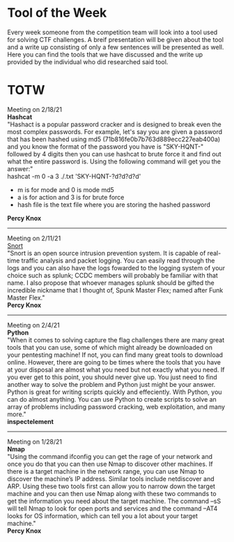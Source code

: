 # Tool of the Week
Every week someone from the competition team will look into a tool used for solving CTF challenges. A breif presentation will be given about the tool and a write up consisting of only a few sentences will be presented as well. Here you can find the tools that we have discussed and the write up provided by the individual who did researched said tool.

# TOTW
Meeting on 2/18/21<br>
<b>Hashcat</b><br>
"Hashact is a popular password cracker and is designed to break even the most complex passwords. For example, let's say you are given a password that has been hashed using md5 (71b816fe0b7b763d889ecc227eab400a) and you know the format of the password you have is "SKY-HQNT-" followed by 4 digits then you can use hashcat to brute force it and find out what the entire password is. Using the following command will get you the answer:"<br>
hashcat -m 0 -a 3 ./<hash file name>.txt 'SKY-HQNT-?d?d?d?d' <br>
- m is for mode and 0 is mode md5 <br>
- a is for action and 3 is for brute force <br>
- hash file is the text file where you are storing the hashed password <br>

<b>Percy Knox</b>

----

Meeting on 2/11/21<br>
[Snort](https://www.snort.org/) <br>
"Snort is an open source intrusion prevention system. It is capable of real-time traffic analysis and packet logging. You can easily read through the logs and you can also have the logs fowarded to the logging system of your choice such as splunk; CCDC members will probably be familiar with that name. I also propose that whoever manages splunk should be gifted the incredible nickname that I thought of, Spunk Master Flex; named after Funk Master Flex." <br>
<b>Percy Knox</b>

----

Meeting on 2/4/21<br>
<b>Python</b> <br>
"When it comes to solving capture the flag challenges there are many great tools that you can use, some of which might already be downloaded on your pentesting machine! If not, you can find many great tools to download online. However, there are going to be times where the tools that you have at your disposal are almost what you need but not exactly what you need. If you ever get to this point, you should never give up. You just need to find another way to solve the problem and Python just might be your answer. Python is great for writing scripts quickly and effeciently. With Python, you can do almost anything. You can use Python to create scripts to solve an array of problems including password cracking, web exploitation, and many more." <br>
<b>inspectelement</b>

----

Meeting on 1/28/21 <br>
<b>Nmap</b> <br>
"Using the command ifconfig you can get the rage of your network and once you do that you can then use Nmap to discover other machines. If there is a target machine in the network range, you can use Nmap to discover the machine’s IP address. Similar tools include netdiscover and ARP. Using these two tools first can allow you to narrow down the target machine and you can then use Nmap along with these two commands to get the information you need about the target machine. The command –sS will tell Nmap to look for open ports and services and the command –AT4 looks for OS information, which can tell you a lot about your target machine." <br>
<b>Percy Knox</b>
